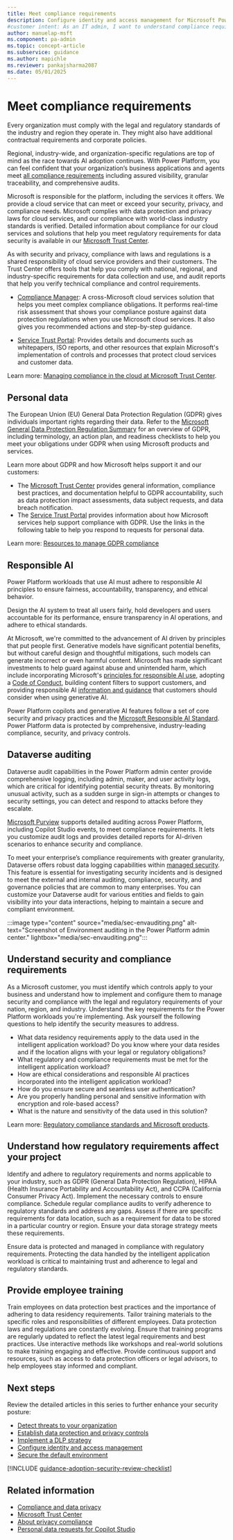 ```yaml
---
title: Meet compliance requirements
description: Configure identity and access management for Microsoft Power Platform to ensure secure access to resources.
#customer intent: As an IT admin, I want to understand compliance requirements for Power Platform so that I can meet legal and regulatory standards.  
author: manuelap-msft
ms.component: pa-admin
ms.topic: concept-article
ms.subservice: guidance
ms.author: mapichle
ms.reviewer: pankajsharma2087
ms.date: 05/01/2025
---
```


# Meet compliance requirements

Every organization must comply with the legal and regulatory standards of the industry and region they operate in. They might also have additional contractual requirements and corporate policies.

Regional, industry-wide, and organization-specific regulations are top of mind as the race towards AI adoption continues. With Power Platform, you can feel confident that your organization’s business applications and agents meet [all compliance requirements](/power-platform/admin/wp-compliance-data-privacy) including assured visibility, granular traceability, and comprehensive audits.

Microsoft is responsible for the platform, including the services it offers. We provide a cloud service that can meet or exceed your security, privacy, and compliance needs. Microsoft complies with data protection and privacy laws for cloud services, and our compliance with world-class industry standards is verified. Detailed information about compliance for our cloud services and solutions that help you meet regulatory requirements for data security is available in our [Microsoft Trust Center](https://www.microsoft.com/trust-center).

As with security and privacy, compliance with laws and regulations is a shared responsibility of cloud service providers and their customers. The Trust Center offers tools that help you comply with national, regional, and industry-specific requirements for data collection and use, and audit reports that help you verify technical compliance and control requirements.

- [Compliance Manager](https://servicetrust.microsoft.com/ComplianceManager/V3): A cross-Microsoft cloud services solution that helps you meet complex compliance obligations. It performs real-time risk assessment that shows your compliance posture against data protection regulations when you use Microsoft cloud services. It also gives you recommended actions and step-by-step guidance.

- [Service Trust Portal](https://servicetrust.microsoft.com/): Provides details and documents such as whitepapers, ISO reports, and other resources that explain Microsoft's implementation of controls and processes that protect cloud services and customer data.

Learn more: [Managing compliance in the cloud at Microsoft Trust Center](https://www.microsoft.com/trust-center/compliance/compliance-overview).

## Personal data

The European Union (EU) General Data Protection Regulation (GDPR) gives individuals important rights regarding their data. Refer to the [Microsoft General Data Protection Regulation Summary](/compliance/regulatory/gdpr) for an overview of GDPR, including terminology, an action plan, and readiness checklists to help you meet your obligations under GDPR when using Microsoft products and services.

Learn more about GDPR and how Microsoft helps support it and our customers:

- The [Microsoft Trust Center](/dynamics365/guidance/implementation-guide/security) provides general information, compliance best practices, and documentation helpful to GDPR accountability, such as data protection impact assessments, data subject requests, and data breach notification.
- The [Service Trust Portal](https://servicetrust.microsoft.com/ViewPage/GDPRGetStarted) provides information about how Microsoft services help support compliance with GDPR. Use the links in the following table to help you respond to requests for personal data.

Learn more: [Resources to manage GDPR compliance](/power-platform/admin/wp-compliance-data-privacy#resources-to-manage-gdpr-compliance)

## Responsible AI

Power Platform workloads that use AI must adhere to responsible AI principles to ensure fairness, accountability, transparency, and ethical behavior.

Design the AI system to treat all users fairly, hold developers and users accountable for its performance, ensure transparency in AI operations, and adhere to ethical standards.

At Microsoft, we're committed to the advancement of AI driven by principles that put people first. Generative models have significant potential benefits, but without careful design and thoughtful mitigations, such models can generate incorrect or even harmful content. Microsoft has made significant investments to help guard against abuse and unintended harm, which include incorporating Microsoft's [principles for responsible AI use](https://www.microsoft.com/ai/responsible-ai?activetab=pivot1:primaryr6), adopting a [Code of Conduct](/legal/cognitive-services/openai/code-of-conduct?context=/azure/ai-services/openai/context/context), building content filters to support customers, and providing responsible AI [information and guidance](/legal/cognitive-services/openai/transparency-note?context=%2Fazure%2Fai-services%2Fopenai%2Fcontext%2Fcontext&tabs=image) that customers should consider when using generative AI.

Power Platform copilots and generative AI features follow a set of core security and privacy practices and the [Microsoft Responsible AI Standard](https://www.microsoft.com/ai/principles-and-approach). Power Platform data is protected by comprehensive, industry-leading compliance, security, and privacy controls.

## Dataverse auditing

Dataverse audit capabilities in the Power Platform admin center provide comprehensive logging, including admin, maker, and user activity logs, which are critical for identifying potential security threats.  By monitoring unusual activity, such as a sudden surge in sign-in attempts or changes to security settings, you can detect and respond to attacks before they escalate.

[Microsoft Purview](/purview/register-scan-dataverse?) supports detailed auditing across Power Platform, including Copilot Studio events, to meet compliance requirements. It lets you customize audit logs and provides detailed reports for AI-driven scenarios to enhance security and compliance.

To meet your enterprise’s compliance requirements with greater granularity, Dataverse offers robust data logging capabilities within [managed security](/power-platform/admin/security/managed-security). This feature is essential for investigating security incidents and is designed to meet the external and internal auditing, compliance, security, and governance policies that are common to many enterprises. You can customize your Dataverse audit for various entities and fields to gain visibility into your data interactions, helping to maintain a secure and compliant environment.

:::image type="content" source="media/sec-envauditing.png" alt-text="Screenshot of Environment auditing in the Power Platform admin center." lightbox="media/sec-envauditing.png":::

## Understand security and compliance requirements

As a Microsoft customer, you must identify which controls apply to your business and understand how to implement and configure them to manage security and compliance with the legal and regulatory requirements of your nation, region, and industry. Understand the key requirements for the Power Platform workloads you're implementing. Ask yourself the following questions to help identify the security measures to address.

- What data residency requirements apply to the data used in the intelligent application workload? Do you know where your data resides and if the location aligns with your legal or regulatory obligations?
- What regulatory and compliance requirements must be met for the intelligent application workload?
- How are ethical considerations and responsible AI practices incorporated into the intelligent application workload?
- How do you ensure secure and seamless user authentication?
- Are you properly handling personal and sensitive information with encryption and role-based access?
- What is the nature and sensitivity of the data used in this solution?

Learn more: [Regulatory compliance standards and Microsoft products](https://www.microsoft.com/trust-center/compliance/compliance-overview?rtc=1).

## Understand how regulatory requirements affect your project

Identify and adhere to regulatory requirements and norms applicable to your industry, such as GDPR (General Data Protection Regulation), HIPAA (Health Insurance Portability and Accountability Act), and CCPA (California Consumer Privacy Act). Implement the necessary controls to ensure compliance. Schedule regular compliance audits to verify adherence to regulatory standards and address any gaps. Assess if there are specific requirements for data location, such as a requirement for data to be stored in a particular country or region. Ensure your data storage strategy meets these requirements.

Ensure data is protected and managed in compliance with regulatory requirements. Protecting the data handled by the intelligent application workload is critical to maintaining trust and adherence to legal and regulatory standards.

## Provide employee training

Train employees on data protection best practices and the importance of adhering to data residency requirements. Tailor training materials to the specific roles and responsibilities of different employees. Data protection laws and regulations are constantly evolving. Ensure that training programs are regularly updated to reflect the latest legal requirements and best practices. Use interactive methods like workshops and real-world solutions to make training engaging and effective. Provide continuous support and resources, such as access to data protection officers or legal advisors, to help employees stay informed and compliant.

## Next steps

Review the detailed articles in this series to further enhance your security posture:

- [Detect threats to your organization](threat-detection.md)
- [Establish data protection and privacy controls](data-protection.md)
- [Implement a DLP strategy](dlp-strategy.md)
- [Configure identity and access management](conditional-access.md)
- [Secure the default environment](secure-default-environment.md)

[!INCLUDE [guidance-adoption-security-review-checklist](../../includes/guidance-adoption-security-review-checklist.md)]

## Related information

- [Compliance and data privacy](/power-platform/admin/wp-compliance-data-privacy)
- [Microsoft Trust Center](https://www.microsoft.com/trustcenter)
- [About privacy compliance](/power-platform/admin/about-privacy)
- [Personal data requests for Copilot Studio](/microsoft-copilot-studio/personal-data-summary)
